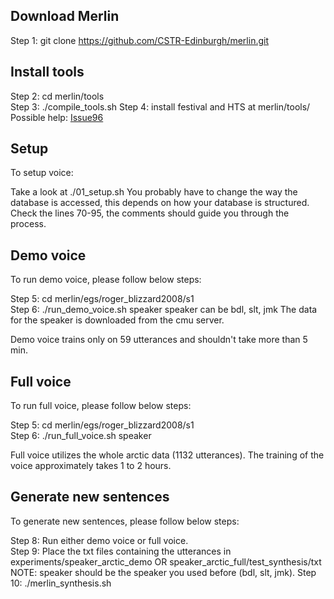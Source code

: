 Download Merlin
---------------

Step 1: git clone https://github.com/CSTR-Edinburgh/merlin.git

Install tools
-------------

Step 2: cd merlin/tools <br/>
Step 3: ./compile_tools.sh
Step 4: install festival and HTS at merlin/tools/
	Possible help: [Issue96](https://github.com/CSTR-Edinburgh/merlin/issues/96)

Setup
-----

To setup voice: 

Take a look at ./01_setup.sh
You probably have to change the way the database is accessed, this depends on how your database is structured.
Check the lines 70-95, the comments should guide you through the process.

Demo voice
----------

To run demo voice, please follow below steps:
 
Step 5: cd merlin/egs/roger_blizzard2008/s1 <br/>
Step 6: ./run_demo_voice.sh speaker
	speaker can be bdl, slt, jmk
	The data for the speaker is downloaded from the cmu server.

Demo voice trains only on 59 utterances and shouldn't take more than 5 min.

Full voice
----------

To run full voice, please follow below steps:

Step 5: cd merlin/egs/roger_blizzard2008/s1 <br/>
Step 6: ./run_full_voice.sh speaker

Full voice utilizes the whole arctic data (1132 utterances). The training of the voice approximately takes 1 to 2 hours. 

Generate new sentences
----------------------

To generate new sentences, please follow below steps:

Step  8: Run either demo voice or full voice. <br/>
Step  9: Place the txt files containing the utterances in experiments/speaker_arctic_demo OR speaker_arctic_full/test_synthesis/txt
	 NOTE: speaker should be the speaker you used before (bdl, slt, jmk).
Step 10: ./merlin_synthesis.sh

